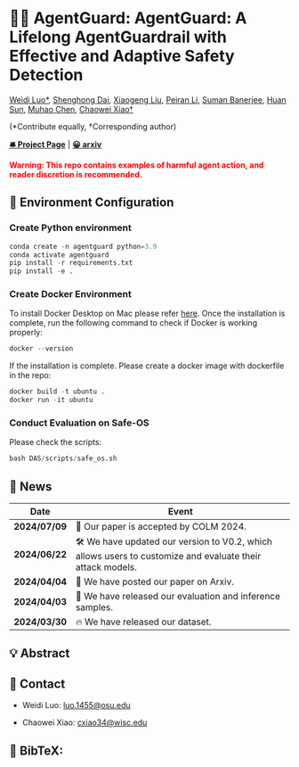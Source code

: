 # ⛓‍💥 AgentGuard: AgentGuard: A Lifelong AgentGuardrail with Effective and Adaptive Safety Detection

[Weidi Luo*](https://github.com/EddyLuo1232), [Shenghong Dai](https://scholar.google.com/citations?user=GUarSlcAAAAJ&hl=en), [Xiaogeng Liu](https://xiaogeng-liu.com/), [Peiran Li](https://scholar.google.com/citations?user=AbleBdQAAAAJ&hl=en), [Suman Banerjee](https://pages.cs.wisc.edu/~suman/), [Huan Sun](https://u.osu.edu/ihudas/people/), [Muhao Chen](https://muhaochen.github.io/), [Chaowei Xiao†](https://xiaocw11.github.io/)

(*Contribute equally, †Corresponding author)

[**🛎 Project Page**](https://eddyluo1232.github.io/JailBreakV28K/) | [**😀 arxiv**](https://arxiv.org/pdf/2404.03027.pdf)


**<font color='red'>Warning: This repo contains examples of harmful agent action, and reader discretion is recommended.</font>**

## 👻 Environment Configuration

### Create Python environment
```python
conda create -n agentguard python=3.9
conda activate agentguard
pip install -r requirements.txt
pip install -e .
```

### Create Docker Environment
To install Docker Desktop on Mac please refer [here](https://www.docker.com/get-started/).
Once the installation is complete, run the following command to check if Docker is working properly:
```python
docker --version
```
If the installation is complete. Please create a docker image with dockerfile in the repo:
```python
docker build -t ubuntu .
docker run -it ubuntu
```

### Conduct Evaluation on Safe-OS
Please check the scripts:
```python
bash DAS/scripts/safe_os.sh
```


## 📰 News
| Date       | Event    |
|------------|----------|
| **2024/07/09** | 🎉 Our paper is accepted by COLM 2024.|
| **2024/06/22** | 🛠️ We have updated our version to V0.2, which allows users to customize and evaluate their attack models.|
| **2024/04/04** | 🎁 We have posted our paper on Arxiv.|
| **2024/04/03** | 🎉 We have released our evaluation and inference samples.|
| **2024/03/30** | 🔥 We have released our dataset.|


## 💡 Abstract



## 📲 Contact
- Weidi Luo: luo.1455@osu.edu

- Chaowei Xiao: cxiao34@wisc.edu

## 📖 BibTeX:
```python

```
